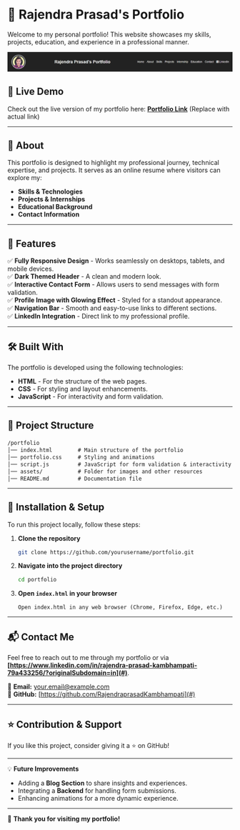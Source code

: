 # 🌟 Rajendra Prasad's Portfolio

Welcome to my personal portfolio! This website showcases my skills, projects, education, and experience in a professional manner.

![Portfolio Screenshot](Screenshot%202025-02-04%20153515.png)

## 📌 Live Demo
Check out the live version of my portfolio here: **[Portfolio Link](#)** (Replace with actual link)

---

## 📖 About
This portfolio is designed to highlight my professional journey, technical expertise, and projects. It serves as an online resume where visitors can explore my:
- **Skills & Technologies**
- **Projects & Internships**
- **Educational Background**
- **Contact Information**

---

## 🚀 Features
✅ **Fully Responsive Design** - Works seamlessly on desktops, tablets, and mobile devices.  
✅ **Dark Themed Header** - A clean and modern look.  
✅ **Interactive Contact Form** - Allows users to send messages with form validation.  
✅ **Profile Image with Glowing Effect** - Styled for a standout appearance.  
✅ **Navigation Bar** - Smooth and easy-to-use links to different sections.  
✅ **LinkedIn Integration** - Direct link to my professional profile.  

---

## 🛠️ Built With
The portfolio is developed using the following technologies:

- **HTML** - For the structure of the web pages.
- **CSS** - For styling and layout enhancements.
- **JavaScript** - For interactivity and form validation.

---

## 📂 Project Structure
```
/portfolio
│── index.html        # Main structure of the portfolio
│── portfolio.css     # Styling and animations
│── script.js         # JavaScript for form validation & interactivity
│── assets/           # Folder for images and other resources
│── README.md         # Documentation file
```

---

## 🔧 Installation & Setup
To run this project locally, follow these steps:

1. **Clone the repository**  
   ```sh
   git clone https://github.com/yourusername/portfolio.git
   ```
2. **Navigate into the project directory**  
   ```sh
   cd portfolio
   ```
3. **Open `index.html` in your browser**  
   ```
   Open index.html in any web browser (Chrome, Firefox, Edge, etc.)
   ```

---

## 📬 Contact Me
Feel free to reach out to me through my portfolio or via **[https://www.linkedin.com/in/rajendra-prasad-kambhampati-79a433256/?originalSubdomain=in](#)**.

📧 **Email:** your.email@example.com   
💼 **GitHub:** [https://github.com/RajendraprasadKambhampati](#)  

---

## ⭐ Contribution & Support
If you like this project, consider giving it a ⭐ on GitHub!  

---

💡 **Future Improvements**
- Adding a **Blog Section** to share insights and experiences.
- Integrating a **Backend** for handling form submissions.
- Enhancing animations for a more dynamic experience.

---

🎉 **Thank you for visiting my portfolio!**  

